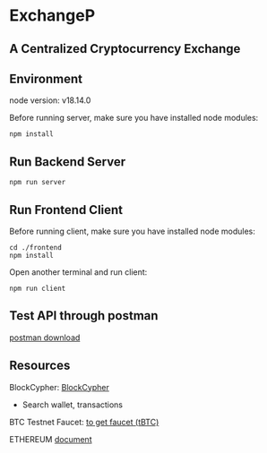 # ExchangeP
## A Centralized Cryptocurrency Exchange

## Environment
node version: v18.14.0

Before running server, make sure you have installed node modules: 

```
npm install
```

## Run Backend Server
```
npm run server
```

## Run Frontend Client

Before running client, make sure you have installed node modules: 

```
cd ./frontend
npm install
```

Open another terminal and run client:
```
npm run client
```


## Test API through postman

[postman download](https://www.postman.com/downloads/)

## Resources

BlockCypher: [BlockCypher](https://live.blockcypher.com/bcy/)
- Search wallet, transactions

BTC Testnet Faucet:  [to get faucet (tBTC)](https://coinfaucet.eu/en/btc-testnet/)

ETHEREUM [document](https://ethereum.org/en/developers/docs/intro-to-ethereum/)

